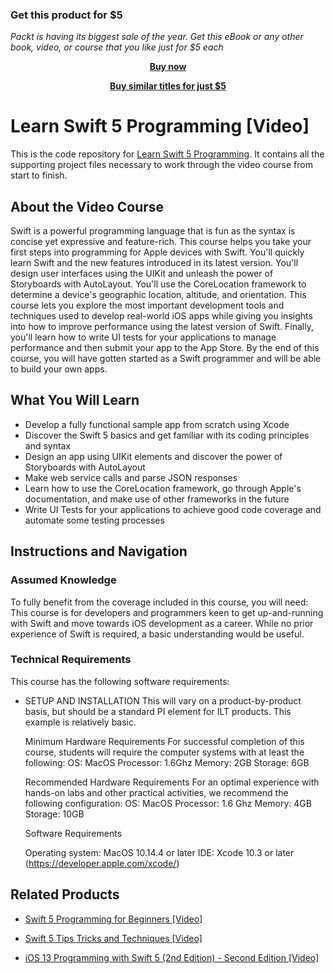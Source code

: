 
### Get this product for $5

<i>Packt is having its biggest sale of the year. Get this eBook or any other book, video, or course that you like just for $5 each</i>


<b><p align='center'>[Buy now](https://packt.link/9781838983925)</p></b>


<b><p align='center'>[Buy similar titles for just $5](https://subscription.packtpub.com/search)</p></b>


# Learn Swift 5 Programming [Video]
This is the code repository for [Learn Swift 5 Programming](https://www.packtpub.com/programming/learn-swift-5-programming-video). It contains all the supporting project files necessary to work through the video course from start to finish.
## About the Video Course
Swift is a powerful programming language that is fun as the syntax is concise yet expressive and feature-rich.
This course helps you take your first steps into programming for Apple devices with Swift. You'll quickly learn Swift and the new features introduced in its latest version. You'll design user interfaces using the UIKit and unleash the power of Storyboards with AutoLayout. You'll use the CoreLocation framework to determine a device's geographic location, altitude, and orientation.
This course lets you explore the most important development tools and techniques used to develop real-world iOS apps while giving you insights into how to improve performance using the latest version of Swift. Finally, you'll learn how to write UI tests for your applications to manage performance and then submit your app to the App Store.
By the end of this course, you will have gotten started as a Swift programmer and will be able to build your own apps.		

<H2>What You Will Learn</H2>
<DIV class=book-info-will-learn-text>
<UL>
<LI>Develop a fully functional sample app from scratch using Xcode
<LI>Discover the Swift 5 basics and get familiar with its coding principles and syntax
<LI>Design an app using UIKit elements and discover the power of Storyboards with AutoLayout
<LI>Make web service calls and parse JSON responses
<LI>Learn how to use the CoreLocation framework, go through Apple's documentation, and make use of other frameworks in the future
<LI>Write UI Tests for your applications to achieve good code coverage and automate some testing processes	</LI></UL></DIV>

## Instructions and Navigation
### Assumed Knowledge
To fully benefit from the coverage included in this course, you will need:<br/>
This course is for developers and programmers keen to get up-and-running with Swift and move towards iOS development as a career.
While no prior experience of Swift is required, a basic understanding would be useful.

### Technical Requirements
This course has the following software requirements:<br/>
<UL><LI>SETUP AND INSTALLATION
This will vary on a product-by-product basis, but should be a standard PI element for ILT products. This example is relatively basic.

Minimum Hardware Requirements
For successful completion of this course, students will require the computer systems with at least the following:
OS: MacOS
Processor: 1.6Ghz
Memory: 2GB
Storage: 6GB

Recommended Hardware Requirements
For an optimal experience with hands-on labs and other practical activities, we recommend the following configuration:
OS: MacOS
Processor: 1.6 Ghz
Memory: 4GB
Storage: 10GB

Software Requirements

Operating system: MacOS 10.14.4 or later
IDE: Xcode 10.3 or later (https://developer.apple.com/xcode/)
</LI></UL>

## Related Products
* [Swift 5 Programming for Beginners [Video]](https://www.packtpub.com/mobile/swift-5-programming-for-beginners-video)

* [Swift 5 Tips Tricks and Techniques [Video]](https://www.packtpub.com/mobile/swift-5-tips-tricks-and-techniques-video)

* [iOS 13 Programming with Swift 5 (2nd Edition) - Second Edition [Video]](https://www.packtpub.com/mobile/ios-13-programming-with-swift-5-2nd-edition-second-edition-video)
